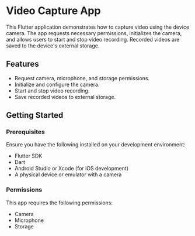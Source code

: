 # Video Capture App

This Flutter application demonstrates how to capture video using the device camera. The app requests necessary permissions, initializes the camera, and allows users to start and stop video recording. Recorded videos are saved to the device's external storage.

## Features

-   Request camera, microphone, and storage permissions.
-   Initialize and configure the camera.
-   Start and stop video recording.
-   Save recorded videos to external storage.

## Getting Started

### Prerequisites

Ensure you have the following installed on your development environment:

-   Flutter SDK
-   Dart
-   Android Studio or Xcode (for iOS development)
-   A physical device or emulator with a camera

### Permissions

This app requires the following permissions:

-   Camera
-   Microphone
-   Storage